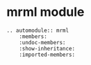 # mrml module

```{eval-rst}
.. automodule:: mrml
    :members:
    :undoc-members:
    :show-inheritance:
    :imported-members:
```
